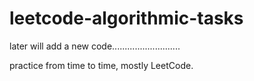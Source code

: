 # leetcode-algorithmic-tasks

later will add a new code...........................

practice from time to time,
mostly LeetCode.


